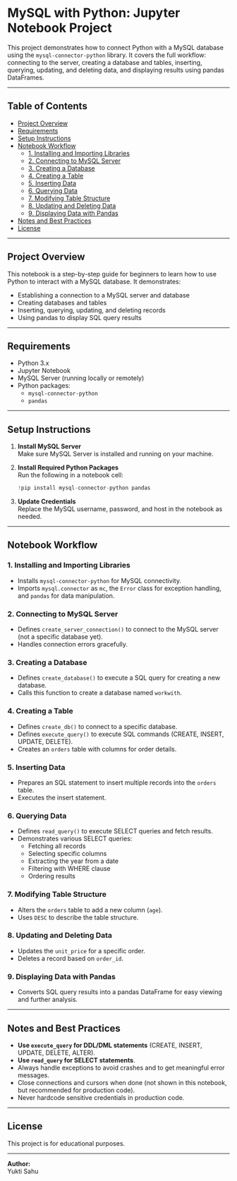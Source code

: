 # MySQL with Python: Jupyter Notebook Project

This project demonstrates how to connect Python with a MySQL database using the `mysql-connector-python` library. It covers the full workflow: connecting to the server, creating a database and tables, inserting, querying, updating, and deleting data, and displaying results using pandas DataFrames.

---

## Table of Contents

- [Project Overview](#project-overview)
- [Requirements](#requirements)
- [Setup Instructions](#setup-instructions)
- [Notebook Workflow](#notebook-workflow)
  - [1. Installing and Importing Libraries](#1-installing-and-importing-libraries)
  - [2. Connecting to MySQL Server](#2-connecting-to-mysql-server)
  - [3. Creating a Database](#3-creating-a-database)
  - [4. Creating a Table](#4-creating-a-table)
  - [5. Inserting Data](#5-inserting-data)
  - [6. Querying Data](#6-querying-data)
  - [7. Modifying Table Structure](#7-modifying-table-structure)
  - [8. Updating and Deleting Data](#8-updating-and-deleting-data)
  - [9. Displaying Data with Pandas](#9-displaying-data-with-pandas)
- [Notes and Best Practices](#notes-and-best-practices)
- [License](#license)

---

## Project Overview

This notebook is a step-by-step guide for beginners to learn how to use Python to interact with a MySQL database. It demonstrates:

- Establishing a connection to a MySQL server and database
- Creating databases and tables
- Inserting, querying, updating, and deleting records
- Using pandas to display SQL query results

---

## Requirements

- Python 3.x
- Jupyter Notebook
- MySQL Server (running locally or remotely)
- Python packages:
  - `mysql-connector-python`
  - `pandas`

---

## Setup Instructions

1. **Install MySQL Server**  
   Make sure MySQL Server is installed and running on your machine.

2. **Install Required Python Packages**  
   Run the following in a notebook cell:
   ```python
   !pip install mysql-connector-python pandas
   ```

3. **Update Credentials**  
   Replace the MySQL username, password, and host in the notebook as needed.

---

## Notebook Workflow

### 1. Installing and Importing Libraries

- Installs `mysql-connector-python` for MySQL connectivity.
- Imports `mysql.connector` as `mc`, the `Error` class for exception handling, and `pandas` for data manipulation.

### 2. Connecting to MySQL Server

- Defines `create_server_connection()` to connect to the MySQL server (not a specific database yet).
- Handles connection errors gracefully.

### 3. Creating a Database

- Defines `create_database()` to execute a SQL query for creating a new database.
- Calls this function to create a database named `workwith`.

### 4. Creating a Table

- Defines `create_db()` to connect to a specific database.
- Defines `execute_query()` to execute SQL commands (CREATE, INSERT, UPDATE, DELETE).
- Creates an `orders` table with columns for order details.

### 5. Inserting Data

- Prepares an SQL statement to insert multiple records into the `orders` table.
- Executes the insert statement.

### 6. Querying Data

- Defines `read_query()` to execute SELECT queries and fetch results.
- Demonstrates various SELECT queries:
  - Fetching all records
  - Selecting specific columns
  - Extracting the year from a date
  - Filtering with WHERE clause
  - Ordering results

### 7. Modifying Table Structure

- Alters the `orders` table to add a new column (`age`).
- Uses `DESC` to describe the table structure.

### 8. Updating and Deleting Data

- Updates the `unit_price` for a specific order.
- Deletes a record based on `order_id`.

### 9. Displaying Data with Pandas

- Converts SQL query results into a pandas DataFrame for easy viewing and further analysis.

---

## Notes and Best Practices

- **Use `execute_query` for DDL/DML statements** (CREATE, INSERT, UPDATE, DELETE, ALTER).
- **Use `read_query` for SELECT statements**.
- Always handle exceptions to avoid crashes and to get meaningful error messages.
- Close connections and cursors when done (not shown in this notebook, but recommended for production code).
- Never hardcode sensitive credentials in production code.

---

## License

This project is for educational purposes.

---

**Author:**  
Yukti Sahu